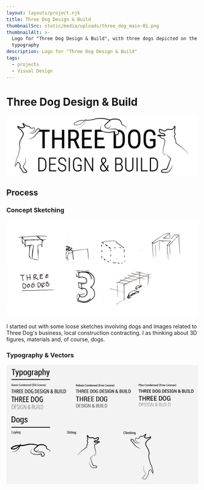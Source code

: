```yaml
---
layout: layouts/project.njk
title: Three Dog Design & Build
thumbnailSrc: static/media/uploads/three_dog_main-01.png
thumbnailAlt: >-
  Logo for "Three Dog Design & Build", with three dogs depicted on the
  typography
description: Logo for "Three Dog Design & Build"
tags:
  - projects
  - Visual Design
---
```

# Three Dog Design & Build

![Logo for "Three Dog Design & Build"](static/media/uploads/three_dog_main_hires_whitebg.png "Three Dog D&B Logo")

## Process

### Concept Sketching

![Early concept sketches involving type, 3D figures, and dogs](static/media/uploads/concept_sketches.jpg "Three Dog Concept Sketches")

I started out with some loose sketches involving dogs and images related to Three Dog's business, local construction contracting. I as thinking about 3D figures, materials and, of course, dogs. 

### Typography & Vectors

![](static/media/uploads/three_dog_concepts.png)